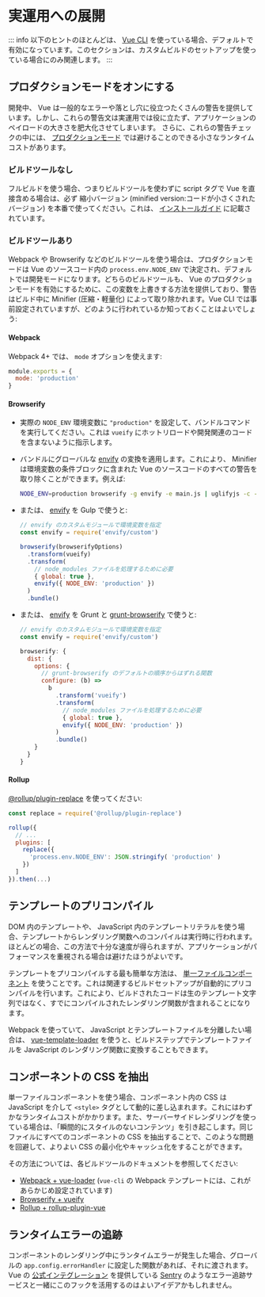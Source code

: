 # 実運用への展開

::: info
以下のヒントのほとんどは、 [Vue CLI](https://cli.vuejs.org) を使っている場合、デフォルトで有効になっています。このセクションは、カスタムビルドのセットアップを使っている場合にのみ関連します。
:::

## プロダクションモードをオンにする

開発中、 Vue は一般的なエラーや落とし穴に役立つたくさんの警告を提供しています。しかし、これらの警告文は実運用では役に立たず、アプリケーションのペイロードの大きさを肥大化させてしまいます。 さらに、これらの警告チェックの中には、 [プロダクションモード](https://cli.vuejs.org/guide/mode-and-env.html#modes) では避けることのできる小さなランタイムコストがあります。

### ビルドツールなし

フルビルドを使う場合、つまりビルドツールを使わずに script タグで Vue を直接含める場合は、必ず 縮小バージョン (minified version:コードが小さくされたバージョン) を本番で使ってください。これは、 [インストールガイド](/guide/installation.html#cdn) に記載されています。

### ビルドツールあり

Webpack や Browserify などのビルドツールを使う場合は、プロダクションモードは Vue のソースコード内の `process.env.NODE_ENV` で決定され、デフォルトでは開発モードになります。どちらのビルドツールも、 Vue のプロダクションモードを有効にするために、この変数を上書きする方法を提供しており、警告はビルド中に Minifier (圧縮・軽量化) によって取り除かれます。Vue CLI では事前設定されていますが、どのように行われているか知っておくことはよいでしょう:

#### Webpack

Webpack 4+ では、 `mode` オプションを使えます:

```js
module.exports = {
  mode: 'production'
}
```

#### Browserify

- 実際の `NODE_ENV` 環境変数に `"production"` を設定して、バンドルコマンドを実行してください。これは `vueify` にホットリロードや開発関連のコードを含まないように指示します。

- バンドルにグローバルな [envify](https://github.com/hughsk/envify) の変換を適用します。これにより、 Minifier は環境変数の条件ブロックに含まれた Vue のソースコードのすべての警告を取り除くことができます。例えば:

  ```bash
  NODE_ENV=production browserify -g envify -e main.js | uglifyjs -c -m > build.js
  ```

- または、 [envify](https://github.com/hughsk/envify) を Gulp で使うと:

  ```js
  // envify のカスタムモジュールで環境変数を指定
  const envify = require('envify/custom')

  browserify(browserifyOptions)
    .transform(vueify)
    .transform(
      // node_modules ファイルを処理するために必要
      { global: true },
      envify({ NODE_ENV: 'production' })
    )
    .bundle()
  ```

- または、 [envify](https://github.com/hughsk/envify) を Grunt と [grunt-browserify](https://github.com/jmreidy/grunt-browserify) で使うと:

  ```js
  // envify のカスタムモジュールで環境変数を指定
  const envify = require('envify/custom')

  browserify: {
    dist: {
      options: {
        // grunt-browserify のデフォルトの順序からはずれる関数
        configure: (b) =>
          b
            .transform('vueify')
            .transform(
              // node_modules ファイルを処理するために必要
              { global: true },
              envify({ NODE_ENV: 'production' })
            )
            .bundle()
      }
    }
  }
  ```

#### Rollup

[@rollup/plugin-replace](https://github.com/rollup/plugins/tree/master/packages/replace) を使ってください:

```js
const replace = require('@rollup/plugin-replace')

rollup({
  // ...
  plugins: [
    replace({
      'process.env.NODE_ENV': JSON.stringify( 'production' )
    })
  ]
}).then(...)
```

## テンプレートのプリコンパイル

DOM 内のテンプレートや、 JavaScript 内のテンプレートリテラルを使う場合、テンプレートからレンダリング関数へのコンパイルは実行時に行われます。ほとんどの場合、この方法で十分な速度が得られますが、アプリケーションがパフォーマンスを重視される場合は避けたほうがよいです。

テンプレートをプリコンパイルする最も簡単な方法は、 [単一ファイルコンポーネント](/guide/single-file-component.html) を使うことです。これは関連するビルドセットアップが自動的にプリコンパイルを行います。これにより、ビルドされたコードは生のテンプレート文字列ではなく、すでにコンパイルされたレンダリング関数が含まれることになります。

Webpack を使っていて、 JavaScript とテンプレートファイルを分離したい場合は、 [vue-template-loader](https://github.com/ktsn/vue-template-loader) を使うと、ビルドステップでテンプレートファイルを JavaScript のレンダリング関数に変換することもできます。

## コンポーネントの CSS を抽出

単一ファイルコンポーネントを使う場合、コンポーネント内の CSS は JavaScript を介して `<style>` タグとして動的に差し込まれます。これにはわずかなランタイムコストがかかります。また、サーバーサイドレンダリングを使っている場合は、「瞬間的にスタイルのないコンテンツ」を引き起こします。同じファイルにすべてのコンポーネントの CSS を抽出することで、このような問題を回避して、よりよい CSS の最小化やキャッシュ化をすることができます。

その方法については、各ビルドツールのドキュメントを参照してください:

- [Webpack + vue-loader](https://vue-loader.vuejs.org/en/configurations/extract-css.html) (`vue-cli` の Webpack テンプレートには、これがあらかじめ設定されています)
- [Browserify + vueify](https://github.com/vuejs/vueify#css-extraction)
- [Rollup + rollup-plugin-vue](https://rollup-plugin-vue.vuejs.org/)

## ランタイムエラーの追跡

コンポーネントのレンダリング中にランタイムエラーが発生した場合、グローバルの `app.config.errorHandler` に設定した関数があれば、それに渡されます。Vue の [公式インテグレーション](https://sentry.io/for/vue/) を提供している [Sentry](https://sentry.io) のようなエラー追跡サービスと一緒にこのフックを活用するのはよいアイデアかもしれません。
